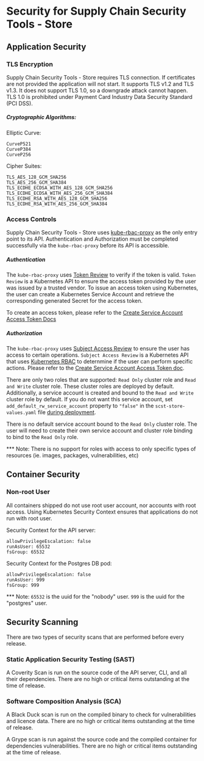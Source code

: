 # Security for Supply Chain Security Tools - Store

## Application Security

### TLS Encryption

Supply Chain Security Tools - Store requires TLS connection. If certificates are not provided the application will not start. It supports TLS v1.2 and TLS v1.3. It does not support TLS 1.0, so a downgrade attack cannot happen. TLS 1.0 is prohibited under Payment Card Industry Data Security Standard (PCI DSS).

##### Cryptographic Algorithms:

Elliptic Curve:
```
CurveP521
CurveP384
CurveP256
```

Cipher Suites:
```
TLS_AES_128_GCM_SHA256
TLS_AES_256_GCM_SHA384
TLS_ECDHE_ECDSA_WITH_AES_128_GCM_SHA256
TLS_ECDHE_ECDSA_WITH_AES_256_GCM_SHA384
TLS_ECDHE_RSA_WITH_AES_128_GCM_SHA256
TLS_ECDHE_RSA_WITH_AES_256_GCM_SHA384
```

### Access Controls

Supply Chain Security Tools - Store uses [kube-rbac-proxy](https://github.com/brancz/kube-rbac-proxy) as the only entry point to its API. Authentication and Authorization must be completed successfully via the `kube-rbac-proxy` before its API is accessible.

##### Authentication

The `kube-rbac-proxy` uses [Token Review](https://kubernetes.io/docs/reference/access-authn-authz/authentication/) to verify if the token is valid. `Token Review` is a Kubernetes API to ensure the access token provided by the user was issued by a trusted vendor. To issue an access token using Kubernetes, the user can create a Kubernetes Service Account and retrieve the corresponding generated Secret for the access token.

To create an access token, please refer to the [Create Service Account Access Token Docs](create_service_account_access_token.md)

##### Authorization

The `kube-rbac-proxy` uses [Subject Access Review](https://kubernetes.io/docs/reference/access-authn-authz/authorization/) to ensure the user has access to certain operations. `Subject Access Review` is a Kubernetes API that uses [Kubernetes RBAC](https://kubernetes.io/docs/reference/access-authn-authz/rbac/) to deternmine if the user can perform specific actions. Please refer to the [Create Service Account Access Token doc](create_service_account_access_token.md).

There are only two roles that are supported: `Read Only` cluster role and `Read and Write` cluster role. These cluster roles are deployed by default.
Additionally, a service account is created and bound to the `Read and Write` cluster role by default. If you do not want this service account, set `add_default_rw_service_account` property to `"false"` in the `scst-store-values.yaml` file [during deployment](../install-components.md#install-scst-store).

There is no default service account bound to the `Read Only` cluster role. The user will need to create their own service account and cluster role binding to bind to the `Read Only` role.

*** Note: There is no support for roles with access to only specific types of resources (ie. images, packages, vulnerabilities, etc)

## Container Security

### Non-root User
All containers shipped do not use root user account, nor accounts with root access. Using Kubernetes Security Context ensures that applications do not run with root user.

Security Context for the API server:
```
allowPrivilegeEscalation: false
runAsUser: 65532
fsGroup: 65532
```

Security Context for the Postgres DB pod:
```
allowPrivilegeEscalation: false
runAsUser: 999
fsGroup: 999
```

*** Note: `65532` is the uuid for the "nobody" user. `999` is the uuid for the "postgres" user.

## Security Scanning

There are two types of security scans that are performed before every release.

### Static Application Security Testing (SAST)

A Coverity Scan is run on the source code of the API server, CLI, and all their dependencies. There are no high or critical items outstanding at the time of release.

### Software Composition Analysis (SCA)

A Black Duck scan is run on the compiled binary to check for vulnerabilities and licence data. There are no high or critical items outstanding at the time of release.

A Grype scan is run against the source code and the compiled container for dependencies vulnerabilities. There are no high or critical items outstanding at the time of release.


